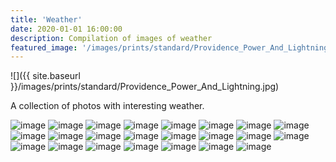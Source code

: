 ```yaml
---
title: 'Weather'
date: 2020-01-01 16:00:00
description: Compilation of images of weather
featured_image: '/images/prints/standard/Providence_Power_And_Lightning.jpg'
---
```


![]({{ site.baseurl }}/images/prints/standard/Providence_Power_And_Lightning.jpg)

A collection of photos with interesting weather.

<div class="gallery" data-columns="3">
    <img src="{{ site.baseurl }}/images/prints/standard/Double_Bolts_Over_Providence.jpg"  alt="image" />
    <img src="{{ site.baseurl }}/images/prints/standard/Providence_Power_And_Lightning.jpg" alt="image" />
    <img src="{{ site.baseurl }}/images/collections/weather/Providence_Storm_1.jpg" alt="image" />
    <img src="{{ site.baseurl }}/images/collections/weather/Providence_Storm_2.jpg" alt="image" />
    <img src="{{ site.baseurl }}/images/collections/weather/Providence_Storm_3.jpg" alt="image" />
    <img src="{{ site.baseurl }}/images/collections/weather/Providence_Storm_4.jpg" alt="image" />
    <img src="{{ site.baseurl }}/images/collections/weather/Rocky_Point_Arch_Lightning_Bolt.jpg" alt="image" />
    <img src="{{ site.baseurl }}/images/collections/weather/Conimicut_Henri_1.jpg" alt="image" />
    <img src="{{ site.baseurl }}/images/collections/weather/Conimicut_Henri_2.jpg" alt="image" />
    <img src="{{ site.baseurl }}/images/collections/weather/Conimicut_Henri_3.jpg" alt="image" />
    <img src="{{ site.baseurl }}/images/collections/weather/2022-08-23_Lightning-1.jpg" alt="image" />
    <img src="{{ site.baseurl }}/images/collections/weather/2022-08-23_Lightning-1-crop.jpg" alt="image" />
    <img src="{{ site.baseurl }}/images/collections/weather/2022-08-23_Lightning-2.jpg" alt="image" />
    <img src="{{ site.baseurl }}/images/collections/weather/2022-08-23_Lightning-3.jpg" alt="image" />
    <img src="{{ site.baseurl }}/images/collections/weather/2022-08-23_Lightning-4.jpg" alt="image" />
    <img src="{{ site.baseurl }}/images/collections/weather/2022-08-23_Lightning-5.jpg" alt="image" />
    <img src="{{ site.baseurl }}/images/collections/weather/2022-08-23_Lightning-6.jpg" alt="image" />
    <img src="{{ site.baseurl }}/images/prints/standard/Statehouse_Long_Bolt.jpg" alt="image" />
    <img src="{{ site.baseurl }}/images/prints/standard/Four_Bolts_And_The_Statehouse.jpg" alt="image" />
    <img src="{{ site.baseurl }}/images/collections/weather/2022-08-26_LightningStorm-1.jpg" alt="image" />
    <img src="{{ site.baseurl }}/images/collections/weather/2022-08-26_LightningStorm-2.jpg" alt="image" />
    <img src="{{ site.baseurl }}/images/collections/weather/2022-08-26_LightningStorm-3.jpg" alt="image" />
    <img src="{{ site.baseurl }}/images/collections/weather/2022-08-26_LightningStorm-4.jpg" alt="image" />
</div>
